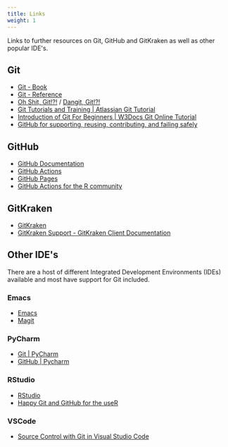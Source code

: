 ```yaml
---
title: Links
weight: 1
---
```


Links to further resources on Git, GitHub and GitKraken as well as other popular IDE's.

## Git

* [Git - Book](https://git-scm.com/book/en/v2)
* [Git - Reference](https://git-scm.com/docs)
* [Oh Shit, Git!?!](https://ohshitgit.com/) / [Dangit, Git!?!](https://dangitgit.com/en)
* [Git Tutorials and Training | Atlassian Git Tutorial](https://www.atlassian.com/git/tutorials)
* [Introduction of Git For Beginners | W3Docs Git Online Tutorial](https://www.w3docs.com/learn-git/introduction4.html)
* [GitHub for supporting, reusing, contributing, and failing
  safely](https://www.openscapes.org/blog/2022/05/27/github-illustrated-series/)

## GitHub

* [GitHub Documentation](https://docs.github.com/en)
* [GitHub Actions](https://docs.github.com/en/actions)
* [GitHub Pages](https://pages.github.com/)
* [GitHub Actions for the R community](https://github.com/r-lib/actions)

## GitKraken

* [GitKraken](https://gitkraken.com)
* [GitKraken Support - GitKraken Client Documentation](https://support.gitkraken.com/)


## Other IDE's

There are a host of different Integrated Development Environments (IDEs) available and most have support for Git included.

### Emacs

* [Emacs](https://www.gnu.org/software/emacs/)
* [Magit](https://magit.vc)

### PyCharm

* [Git | PyCharm](https://www.jetbrains.com/help/pycharm/using-git-integration.html)
* [GitHub | Pycharm](https://www.jetbrains.com/help/pycharm/github.html)

### RStudio

* [RStudio](https://www.rstudio.com/products/rstudio/download/)
* [Happy Git and GitHub for the useR](https://happygitwithr.com/index.html)

### VSCode

* [Source Control with Git in Visual Studio Code](https://code.visualstudio.com/docs/sourcecontrol/overview)
